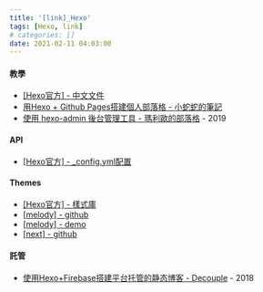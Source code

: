 ```yaml
---
title: '[link]_Hexo'
tags: [Hexo, link]
# categories: []
date: 2021-02-11 04:03:00
---
```


#### 教學
  - [[Hexo官方] - 中文文件](https://hexo.io/zh-tw/docs/)
  - [用Hexo + Github Pages搭建個人部落格 - 小蛇蛇的筆記](https://yogapan.github.io/2017/08/11/%E7%94%A8Hexo-Github-Pages%E6%90%AD%E5%BB%BA%E5%80%8B%E4%BA%BA%E9%83%A8%E8%90%BD%E6%A0%BC/)
  - [使用 hexo-admin 後台管理工具 - 瑪利歐的部落格](https://ed521.github.io/2019/08/hexo-admin/) - 2019

<!-- more -->

#### API
  - [[Hexo官方] - _config.yml配置](https://hexo.io/zh-tw/docs/configuration.html)
  
#### Themes
  - [[Hexo官方] - 樣式庫](https://hexo.io/themes/)
  - [[melody] - github](https://github.com/Molunerfinn/hexo-theme-melody)
  - [[melody] - demo](https://molunerfinn.com/)
  - [[next] - github](https://github.com/theme-next/hexo-theme-next)

#### 託管
  - [使用Hexo+Firebase搭建平台托管的静态博客 - Decouple](https://hyrepo.com/tech/hexo-firebase-blog/) - 2018